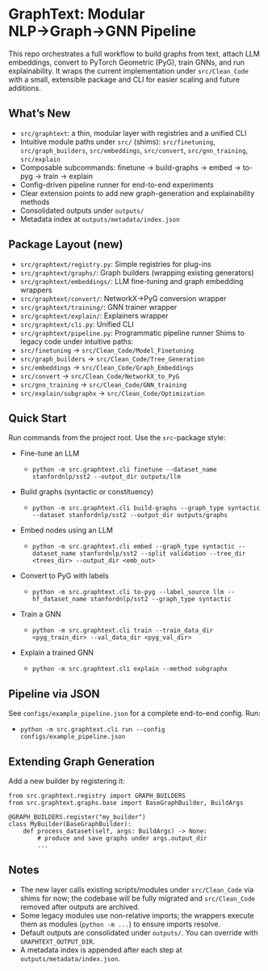 GraphText: Modular NLP→Graph→GNN Pipeline
=========================================

This repo orchestrates a full workflow to build graphs from text, attach LLM embeddings, convert to PyTorch Geometric (PyG), train GNNs, and run explainability. It wraps the current implementation under `src/Clean_Code` with a small, extensible package and CLI for easier scaling and future additions.

What’s New
----------
- `src/graphtext`: a thin, modular layer with registries and a unified CLI
- Intuitive module paths under `src/` (shims): `src/finetuning`, `src/graph_builders`, `src/embeddings`, `src/convert`, `src/gnn_training`, `src/explain`
- Composable subcommands: finetune → build-graphs → embed → to-pyg → train → explain
- Config-driven pipeline runner for end-to-end experiments
- Clear extension points to add new graph-generation and explainability methods
- Consolidated outputs under `outputs/`
- Metadata index at `outputs/metadata/index.json`

Package Layout (new)
--------------------
- `src/graphtext/registry.py`: Simple registries for plug-ins
- `src/graphtext/graphs/`: Graph builders (wrapping existing generators)
- `src/graphtext/embeddings/`: LLM fine-tuning and graph embedding wrappers
- `src/graphtext/convert/`: NetworkX→PyG conversion wrapper
- `src/graphtext/training/`: GNN trainer wrapper
- `src/graphtext/explain/`: Explainers wrapper
- `src/graphtext/cli.py`: Unified CLI
- `src/graphtext/pipeline.py`: Programmatic pipeline runner
Shims to legacy code under intuitive paths:
- `src/finetuning` → `src/Clean_Code/Model_Finetuning`
- `src/graph_builders` → `src/Clean_Code/Tree_Generation`
- `src/embeddings` → `src/Clean_Code/Graph_Embeddings`
- `src/convert` → `src/Clean_Code/NetworkX_to_PyG`
- `src/gnn_training` → `src/Clean_Code/GNN_training`
- `src/explain/subgraphx` → `src/Clean_Code/Optimization`

Quick Start
-----------
Run commands from the project root. Use the `src`-package style:

- Fine-tune an LLM
  - `python -m src.graphtext.cli finetune --dataset_name stanfordnlp/sst2 --output_dir outputs/llm`

- Build graphs (syntactic or constituency)
  - `python -m src.graphtext.cli build-graphs --graph_type syntactic --dataset stanfordnlp/sst2 --output_dir outputs/graphs`

- Embed nodes using an LLM
  - `python -m src.graphtext.cli embed --graph_type syntactic --dataset_name stanfordnlp/sst2 --split validation --tree_dir <trees_dir> --output_dir <emb_out>`

- Convert to PyG with labels
  - `python -m src.graphtext.cli to-pyg --label_source llm --hf_dataset_name stanfordnlp/sst2 --graph_type syntactic`

- Train a GNN
  - `python -m src.graphtext.cli train --train_data_dir <pyg_train_dir> --val_data_dir <pyg_val_dir>`

- Explain a trained GNN
  - `python -m src.graphtext.cli explain --method subgraphx`

Pipeline via JSON
-----------------
See `configs/example_pipeline.json` for a complete end-to-end config. Run:

- `python -m src.graphtext.cli run --config configs/example_pipeline.json`

Extending Graph Generation
--------------------------
Add a new builder by registering it:

```
from src.graphtext.registry import GRAPH_BUILDERS
from src.graphtext.graphs.base import BaseGraphBuilder, BuildArgs

@GRAPH_BUILDERS.register("my_builder")
class MyBuilder(BaseGraphBuilder):
    def process_dataset(self, args: BuildArgs) -> None:
        # produce and save graphs under args.output_dir
        ...
```

Notes
-----
- The new layer calls existing scripts/modules under `src/Clean_Code` via shims for now; the codebase will be fully migrated and `src/Clean_Code` removed after outputs are archived.
- Some legacy modules use non-relative imports; the wrappers execute them as modules (`python -m ...`) to ensure imports resolve.
- Default outputs are consolidated under `outputs/`. You can override with `GRAPHTEXT_OUTPUT_DIR`.
- A metadata index is appended after each step at `outputs/metadata/index.json`.
